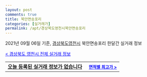 ```yaml
---
layout: post
comments: true
title: 북안면송포리
categories: [실거래가]
permalink: /apt/경상북도영천시북안면송포리
---
```


2021년 09월 06일 기준, <a href="/apt/경상북도영천시">경상북도영천시</a> 북안면송포리 한달간 실거래 정보

<a style="color: blue;" href="/apt/경상북도영천시">< 경상북도 영천시 전체 실거래 정보</a>
<!---- start ---->
<table>
  <tr>
    <td colspan="4" style="font-weight: bold;"><a href="/apt/경상북도영천시북안면송포리{name_without_space}">오늘 등록된 실거래 정보가 없습니다</a> &nbsp;&nbsp;&nbsp; <a style="color: blue; font-size: smaller;" href="/apt/경상북도영천시북안면송포리{name_without_space}">면적별 최고가 ></a></td>
  </tr>
    
</table>
<!---- end ---->
    
